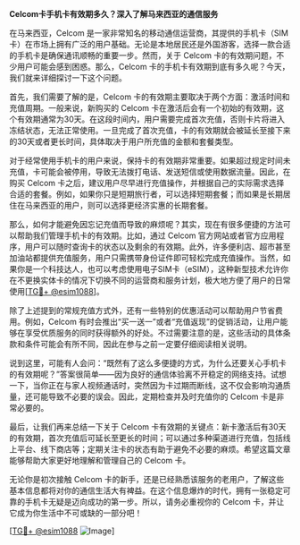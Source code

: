 **Celcom卡手机卡有效期多久？深入了解马来西亚的通信服务**

在马来西亚，Celcom 是一家非常知名的移动通信运营商，其提供的手机卡（SIM卡）在市场上拥有广泛的用户基础。无论是本地居民还是外国游客，选择一款合适的手机卡是确保通讯顺畅的重要一步。然而，关于 Celcom 卡的有效期问题，不少用户可能会感到困惑。那么，Celcom 卡的手机卡有效期到底有多久呢？今天，我们就来详细探讨一下这个问题。

首先，我们需要了解的是，Celcom 卡的有效期主要取决于两个方面：激活时间和充值周期。一般来说，新购买的 Celcom 卡在激活后会有一个初始的有效期，这个有效期通常为30天。在这段时间内，用户需要完成首次充值，否则卡片将进入冻结状态，无法正常使用。一旦完成了首次充值，卡的有效期就会被延长至接下来的30天或者更长时间，具体取决于用户所充值的金额和套餐类型。

对于经常使用手机卡的用户来说，保持卡的有效期非常重要。如果超过规定时间未充值，卡可能会被停用，导致无法拨打电话、发送短信或使用数据流量。因此，在购买 Celcom 卡之后，建议用户尽早进行充值操作，并根据自己的实际需求选择合适的套餐。例如，如果你只是短期旅行者，可以选择短期套餐；而如果是长期居住在马来西亚的用户，则可以选择更经济实惠的长期套餐。

那么，如何才能避免因忘记充值而导致的麻烦呢？其实，现在有很多便捷的方法可以帮助我们管理手机卡的有效期。比如，通过 Celcom 官方网站或者官方应用程序，用户可以随时查询卡的状态以及剩余的有效期。此外，许多便利店、超市甚至加油站都提供充值服务，用户只需携带身份证件即可轻松完成充值操作。当然，如果你是一个科技达人，也可以考虑使用电子SIM卡（eSIM），这种新型技术允许你在不更换实体卡的情况下切换不同的运营商和服务计划，极大地方便了用户的日常使用[[TG💪+ @esim1088](https://t.me/s/esim1088)]。

除了上述提到的常规充值方式外，还有一些特别的优惠活动可以帮助用户节省费用。例如，Celcom 有时会推出“买一送一”或者“充值返现”的促销活动，让用户能够在享受优质服务的同时获得额外的好处。不过需要注意的是，这些活动的具体条款和条件可能会有所不同，因此在参与之前一定要仔细阅读相关说明。

说到这里，可能有人会问：“既然有了这么多便捷的方式，为什么还要关心手机卡的有效期呢？”答案很简单——因为良好的通信体验离不开稳定的网络支持。试想一下，当你正在与家人视频通话时，突然因为卡过期而断线，这不仅会影响沟通质量，还可能导致不必要的误会。因此，定期检查并及时充值你的 Celcom 卡是非常必要的。

最后，让我们再来总结一下关于 Celcom 卡有效期的关键点：新卡激活后有30天的有效期，首次充值后可延长至更长的时间；可以通过多种渠道进行充值，包括线上平台、线下商店等；定期关注卡的状态有助于避免不必要的麻烦。希望这篇文章能够帮助大家更好地理解和管理自己的 Celcom 卡。

无论你是初次接触 Celcom 卡的新手，还是已经熟悉该服务的老用户，了解这些基本信息都将对你的通信生活大有裨益。在这个信息爆炸的时代，拥有一张稳定可靠的手机卡无疑是迈向成功的第一步。所以，请务必重视你的 Celcom 卡，并让它成为你生活中不可或缺的一部分吧！

[[TG💪+ @esim1088](https://t.me/s/esim1088) ![Image](https://i.postimg.cc/4NQfJmqS/Snipaste-2025-05-13-00-14-12.png)]